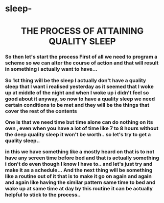 # sleep-
<h1><center> THE PROCESS OF ATTAINING QUALITY SLEEP </center></h1>
<h3> So then let's start the process
First of all we need to program a scheme so we can alter the course of action and that will result in something i actually want to have... 
<p>So 1st thing will be the sleep
I actually don't have a quality sleep that I want i realised yesterday as it seemed that I woke up at middle of the night and when I woke up i didn't feel so good about it anyway, so now to have a quality sleep we need certain conditions to be met and they will be the things that cover the rest of the contents </p>
<p><left>One is that we need time but time alone can do nothing on its own , even when you have a lot of time like 7 to 8 hours without the deep quality sleep it won't be worth.. so let's try to get a quality sleep.. </left> </p>in this we have something like a mostly heard on that is to not have any screen time before bed and that is actually something i don't do even though I know I have to.. and let's just try and make it as a schedule... And the next thing will be something like a routine out of it that is to make it go on again and again and again like having the similar pattern same time to bed and wake up at same time at day by this routine it can be actually helpful to stick to the process..</h3>
